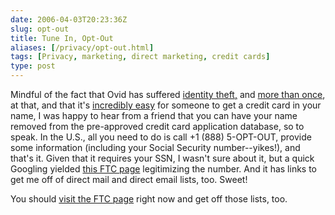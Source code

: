 ```yaml
--- 
date: 2006-04-03T20:23:36Z
slug: opt-out
title: Tune In, Opt-Out
aliases: [/privacy/opt-out.html]
tags: [Privacy, marketing, direct marketing, credit cards]
type: post
---
```


Mindful of the fact that Ovid has suffered [identity theft,] and [more than
once], at that, and that it's [incredibly easy] for someone to get a credit card
in your name, I was happy to hear from a friend that you can have your name
removed from the pre-approved credit card application database, so to speak. In
the U.S., all you need to do is call +1 (888) 5-OPT-OUT, provide some
information (including your Social Security number--yikes!), and that's it.
Given that it requires your SSN, I wasn't sure about it, but a quick Googling
yielded [this FTC page] legitimizing the number. And it has links to get me off
of direct mail and direct email lists, too. Sweet!

You should [visit the FTC page][this FTC page] right now and get off those
lists, too.

  [identity theft,]: http://publius-ovidius.livejournal.com/111672.html
    "Don't fuck with Ovid -- the long version"
  [more than once]: http://publius-ovidius.livejournal.com/180912.html
    "How to (not) protect your credit"
  [incredibly easy]: http://www.cockeyed.com/citizen/creditcard/application.shtml
    "The Torn-Up Credit Card Application"
  [this FTC page]: http://www.ftc.gov/bcp/conline/pubs/alerts/privprotalrt.htm
    "Privacy: What You Do Know Can Protect You"
